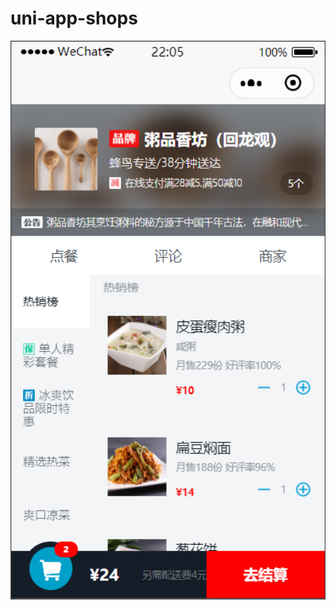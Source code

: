 # uni-app-shops
<img src="https://github.com/szhw-github/uni-app-shops/raw/master/Images/1.png" width="750" alt="note"/>
